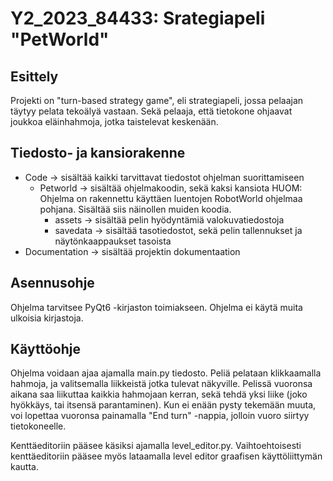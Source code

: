 # Y2_2023_84433: Srategiapeli "PetWorld"

## Esittely

Projekti on "turn-based strategy game", eli strategiapeli, jossa pelaajan täytyy pelata tekoälyä vastaan. Sekä pelaaja, että tietokone ohjaavat joukkoa eläinhahmoja, jotka taistelevat keskenään.
## Tiedosto- ja kansiorakenne

- Code -> sisältää kaikki tarvittavat tiedostot ohjelman suorittamiseen
  - Petworld -> sisältää ohjelmakoodin, sekä kaksi kansiota HUOM: Ohjelma on rakennettu käyttäen luentojen RobotWorld ohjelmaa pohjana. Sisältää siis näinollen muiden koodia.
  	- assets -> sisältää pelin hyödyntämiä valokuvatiedostoja
  	- savedata -> sisältää tasotiedostot, sekä pelin tallennukset ja näytönkaappaukset tasoista
- Documentation -> sisältää projektin dokumentaation

## Asennusohje
Ohjelma tarvitsee PyQt6 -kirjaston toimiakseen. Ohjelma ei käytä muita ulkoisia kirjastoja.

## Käyttöohje

Ohjelma voidaan ajaa ajamalla main.py tiedosto.
Peliä pelataan klikkaamalla hahmoja, ja valitsemalla liikkeistä jotka tulevat näkyville.
Pelissä vuoronsa aikana saa liikuttaa kaikkia hahmojaan kerran, sekä tehdä yksi liike (joko hyökkäys, tai itsensä parantaminen).
Kun ei enään pysty tekemään muuta, voi lopettaa vuoronsa painamalla "End turn" -nappia, jolloin vuoro siirtyy tietokoneelle.

Kenttäeditoriin pääsee käsiksi ajamalla level_editor.py. Vaihtoehtoisesti kenttäeditoriin pääsee myös lataamalla level editor graafisen käyttöliittymän kautta.